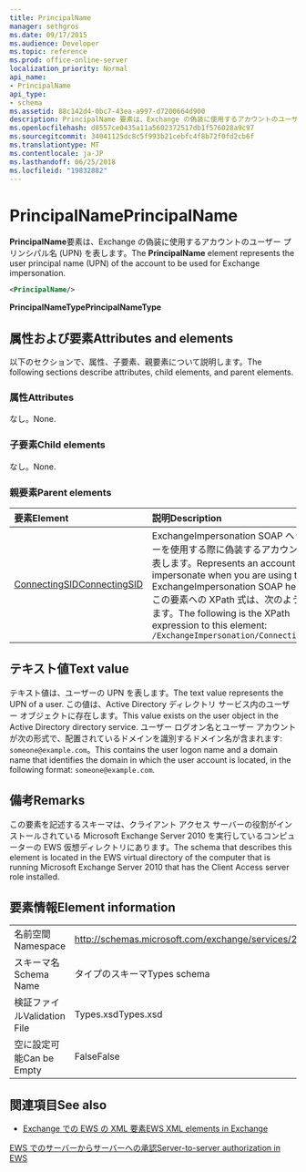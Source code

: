 ```yaml
---
title: PrincipalName
manager: sethgros
ms.date: 09/17/2015
ms.audience: Developer
ms.topic: reference
ms.prod: office-online-server
localization_priority: Normal
api_name:
- PrincipalName
api_type:
- schema
ms.assetid: 88c142d4-0bc7-43ea-a997-d7200664d900
description: PrincipalName 要素は、Exchange の偽装に使用するアカウントのユーザー プリンシパル名 (UPN) を表します。
ms.openlocfilehash: d8557ce0435a11a5602372517db1f576028a9c97
ms.sourcegitcommit: 34041125dc8c5f993b21cebfc4f8b72f0fd2cb6f
ms.translationtype: MT
ms.contentlocale: ja-JP
ms.lasthandoff: 06/25/2018
ms.locfileid: "19832882"
---
```

# <a name="principalname"></a><span data-ttu-id="75ac1-103">PrincipalName</span><span class="sxs-lookup"><span data-stu-id="75ac1-103">PrincipalName</span></span>

<span data-ttu-id="75ac1-104">**PrincipalName**要素は、Exchange の偽装に使用するアカウントのユーザー プリンシパル名 (UPN) を表します。</span><span class="sxs-lookup"><span data-stu-id="75ac1-104">The **PrincipalName** element represents the user principal name (UPN) of the account to be used for Exchange impersonation.</span></span> 
  
```xml
<PrincipalName/>
```

 <span data-ttu-id="75ac1-105">**PrincipalNameType**</span><span class="sxs-lookup"><span data-stu-id="75ac1-105">**PrincipalNameType**</span></span>
## <a name="attributes-and-elements"></a><span data-ttu-id="75ac1-106">属性および要素</span><span class="sxs-lookup"><span data-stu-id="75ac1-106">Attributes and elements</span></span>

<span data-ttu-id="75ac1-107">以下のセクションで、属性、子要素、親要素について説明します。</span><span class="sxs-lookup"><span data-stu-id="75ac1-107">The following sections describe attributes, child elements, and parent elements.</span></span>
  
### <a name="attributes"></a><span data-ttu-id="75ac1-108">属性</span><span class="sxs-lookup"><span data-stu-id="75ac1-108">Attributes</span></span>

<span data-ttu-id="75ac1-109">なし。</span><span class="sxs-lookup"><span data-stu-id="75ac1-109">None.</span></span>
  
### <a name="child-elements"></a><span data-ttu-id="75ac1-110">子要素</span><span class="sxs-lookup"><span data-stu-id="75ac1-110">Child elements</span></span>

<span data-ttu-id="75ac1-111">なし。</span><span class="sxs-lookup"><span data-stu-id="75ac1-111">None.</span></span>
  
### <a name="parent-elements"></a><span data-ttu-id="75ac1-112">親要素</span><span class="sxs-lookup"><span data-stu-id="75ac1-112">Parent elements</span></span>

|<span data-ttu-id="75ac1-113">**要素**</span><span class="sxs-lookup"><span data-stu-id="75ac1-113">**Element**</span></span>|<span data-ttu-id="75ac1-114">**説明**</span><span class="sxs-lookup"><span data-stu-id="75ac1-114">**Description**</span></span>|
|:-----|:-----|
|[<span data-ttu-id="75ac1-115">ConnectingSID</span><span class="sxs-lookup"><span data-stu-id="75ac1-115">ConnectingSID</span></span>](connectingsid.md) <br/> |<span data-ttu-id="75ac1-116">ExchangeImpersonation SOAP ヘッダーを使用する際に偽装するアカウントを表します。</span><span class="sxs-lookup"><span data-stu-id="75ac1-116">Represents an account to impersonate when you are using the ExchangeImpersonation SOAP header.</span></span>  <br/> <span data-ttu-id="75ac1-117">この要素への XPath 式は、次のようにします。</span><span class="sxs-lookup"><span data-stu-id="75ac1-117">The following is the XPath expression to this element:</span></span>  <br/>  `/ExchangeImpersonation/ConnectingSID` <br/> |
   
## <a name="text-value"></a><span data-ttu-id="75ac1-118">テキスト値</span><span class="sxs-lookup"><span data-stu-id="75ac1-118">Text value</span></span>

<span data-ttu-id="75ac1-119">テキスト値は、ユーザーの UPN を表します。</span><span class="sxs-lookup"><span data-stu-id="75ac1-119">The text value represents the UPN of a user.</span></span> <span data-ttu-id="75ac1-120">この値は、Active Directory ディレクトリ サービス内のユーザー オブジェクトに存在します。</span><span class="sxs-lookup"><span data-stu-id="75ac1-120">This value exists on the user object in the Active Directory directory service.</span></span> <span data-ttu-id="75ac1-121">ユーザー ログオン名とユーザー アカウントが次の形式で、配置されているドメインを識別するドメイン名が含まれます: `someone@example.com`。</span><span class="sxs-lookup"><span data-stu-id="75ac1-121">This contains the user logon name and a domain name that identifies the domain in which the user account is located, in the following format:  `someone@example.com`.</span></span>
  
## <a name="remarks"></a><span data-ttu-id="75ac1-122">備考</span><span class="sxs-lookup"><span data-stu-id="75ac1-122">Remarks</span></span>

<span data-ttu-id="75ac1-123">この要素を記述するスキーマは、クライアント アクセス サーバーの役割がインストールされている Microsoft Exchange Server 2010 を実行しているコンピューターの EWS 仮想ディレクトリにあります。</span><span class="sxs-lookup"><span data-stu-id="75ac1-123">The schema that describes this element is located in the EWS virtual directory of the computer that is running Microsoft Exchange Server 2010 that has the Client Access server role installed.</span></span>
  
## <a name="element-information"></a><span data-ttu-id="75ac1-124">要素情報</span><span class="sxs-lookup"><span data-stu-id="75ac1-124">Element information</span></span>

|||
|:-----|:-----|
|<span data-ttu-id="75ac1-125">名前空間</span><span class="sxs-lookup"><span data-stu-id="75ac1-125">Namespace</span></span>  <br/> |http://schemas.microsoft.com/exchange/services/2006/types  <br/> |
|<span data-ttu-id="75ac1-126">スキーマ名</span><span class="sxs-lookup"><span data-stu-id="75ac1-126">Schema Name</span></span>  <br/> |<span data-ttu-id="75ac1-127">タイプのスキーマ</span><span class="sxs-lookup"><span data-stu-id="75ac1-127">Types schema</span></span>  <br/> |
|<span data-ttu-id="75ac1-128">検証ファイル</span><span class="sxs-lookup"><span data-stu-id="75ac1-128">Validation File</span></span>  <br/> |<span data-ttu-id="75ac1-129">Types.xsd</span><span class="sxs-lookup"><span data-stu-id="75ac1-129">Types.xsd</span></span>  <br/> |
|<span data-ttu-id="75ac1-130">空に設定可能</span><span class="sxs-lookup"><span data-stu-id="75ac1-130">Can be Empty</span></span>  <br/> |<span data-ttu-id="75ac1-131">False</span><span class="sxs-lookup"><span data-stu-id="75ac1-131">False</span></span>  <br/> |
   
## <a name="see-also"></a><span data-ttu-id="75ac1-132">関連項目</span><span class="sxs-lookup"><span data-stu-id="75ac1-132">See also</span></span>



- [<span data-ttu-id="75ac1-133">Exchange での EWS の XML 要素</span><span class="sxs-lookup"><span data-stu-id="75ac1-133">EWS XML elements in Exchange</span></span>](ews-xml-elements-in-exchange.md)


[<span data-ttu-id="75ac1-134">EWS でのサーバーからサーバーへの承認</span><span class="sxs-lookup"><span data-stu-id="75ac1-134">Server-to-server authorization in EWS</span></span>](http://msdn.microsoft.com/library/f1610a20-672d-448b-8c00-5b0fbcaf31cb%28Office.15%29.aspx)

